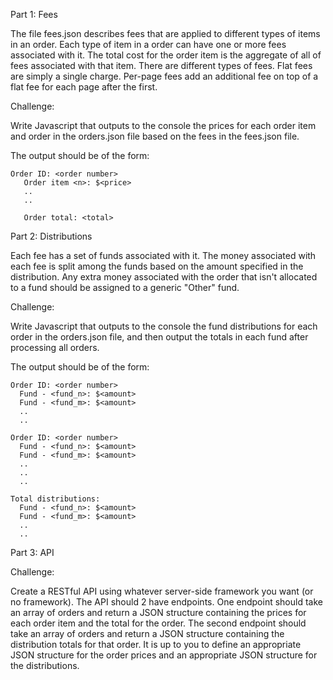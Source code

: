 

Part 1: Fees

The file fees.json describes fees that are applied to different types of items in an order. Each type of item in a order can have one or more fees associated with it.
The total cost for the order item is the aggregate of all of fees associated with that item. There are different types of fees. Flat fees are simply a single charge. Per-page fees add an additional fee on top of a flat fee for each page after the first.

Challenge:

Write Javascript that outputs to the console the prices for each order item and order in the orders.json file based on the fees in the fees.json file. 

The output should be of the form:  
```
Order ID: <order number>  
   Order item <n>: $<price>  
   ..
   ..

   Order total: <total>
```


Part 2: Distributions

Each fee has a set of funds associated with it. The money associated with each fee is split among the funds based on the amount specified in the distribution. Any extra money associated with the order that isn't allocated to a fund should be assigned to a generic "Other" fund.

Challenge:

Write Javascript that outputs to the console the fund distributions for each order in the orders.json file, and then output the totals in each fund after processing all orders.

The output should be of the form:  
```
Order ID: <order number>  
  Fund - <fund_n>: $<amount>
  Fund - <fund_m>: $<amount>
  ..  
  ..  

Order ID: <order number>
  Fund - <fund_n>: $<amount>
  Fund - <fund_m>: $<amount>
  ..  
  ..  
  ..  

Total distributions:
  Fund - <fund_n>: $<amount>
  Fund - <fund_m>: $<amount>
  ..  
  ..  
```


Part 3: API

Challenge:

Create a RESTful API using whatever server-side framework you want (or no framework). The API should 2 have endpoints. One endpoint should take an array of orders and return a JSON structure containing the prices for each order item and the total for the order.  The second endpoint should take an array of orders and return a JSON structure containing the distribution totals for that order. It is up to you to define an appropriate JSON structure for the order prices and an appropriate JSON structure for the distributions.